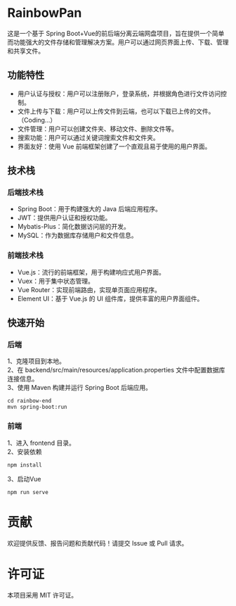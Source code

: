 # RainbowPan
这是一个基于 Spring Boot+Vue的前后端分离云端网盘项目，旨在提供一个简单而功能强大的文件存储和管理解决方案。用户可以通过网页界面上传、下载、管理和共享文件。

## 功能特性
* 用户认证与授权：用户可以注册账户，登录系统，并根据角色进行文件访问控制。
* 文件上传与下载：用户可以上传文件到云端，也可以下载已上传的文件。（Coding...）
* 文件管理：用户可以创建文件夹、移动文件、删除文件等。
* 搜索功能：用户可以通过关键词搜索文件和文件夹。
* 界面友好：使用 Vue 前端框架创建了一个直观且易于使用的用户界面。

## 技术栈
### 后端技术栈
* Spring Boot：用于构建强大的 Java 后端应用程序。
* JWT：提供用户认证和授权功能。
* Mybatis-Plus：简化数据访问层的开发。
* MySQL：作为数据库存储用户和文件信息。

### 前端技术栈
* Vue.js：流行的前端框架，用于构建响应式用户界面。
* Vuex：用于集中状态管理。
* Vue Router：实现前端路由，实现单页面应用程序。
* Element UI：基于 Vue.js 的 UI 组件库，提供丰富的用户界面组件。

## 快速开始
### 后端
1、克隆项目到本地。<br>
2、在 backend/src/main/resources/application.properties 文件中配置数据库连接信息。<br>
3、使用 Maven 构建并运行 Spring Boot 后端应用。<br>
````
cd rainbow-end
mvn spring-boot:run
````

### 前端
1、进入 frontend 目录。<br>
2、安装依赖<br>
````
npm install
````
3、启动Vue
````
npm run serve
````
# 贡献
欢迎提供反馈、报告问题和贡献代码！请提交 Issue 或 Pull 请求。

# 许可证
本项目采用 MIT 许可证。





